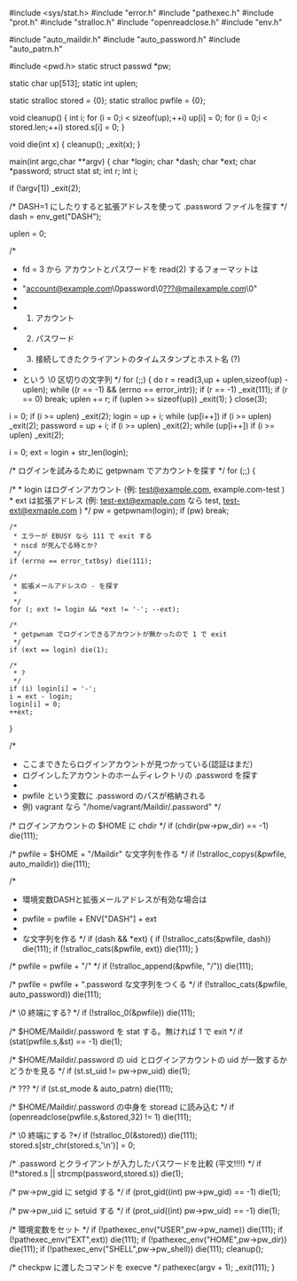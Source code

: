 #include <sys/stat.h>
#include "error.h"
#include "pathexec.h"
#include "prot.h"
#include "stralloc.h"
#include "openreadclose.h"
#include "env.h"

#include "auto_maildir.h"
#include "auto_password.h"
#include "auto_patrn.h"

#include <pwd.h>
static struct passwd *pw;

static char up[513];
static int uplen;

static stralloc stored = {0};
static stralloc pwfile = {0};

void cleanup()
{
  int i;
  for (i = 0;i < sizeof(up);++i) up[i] = 0;
  for (i = 0;i < stored.len;++i) stored.s[i] = 0;
}

void die(int x)
{
  cleanup();
  _exit(x);
}

main(int argc,char **argv)
{
  char *login;
  char *dash;
  char *ext;
  char *password;
  struct stat st;
  int r;
  int i;
 
  if (!argv[1]) _exit(2);
  
  /* DASH=1 にしたりすると拡張アドレスを使って .password ファイルを探す */
  dash = env_get("DASH");
 
  uplen = 0;

  /*
   * fd = 3 から アカウントとパスワードを read(2) するフォーマットは
   *
   *   "account@example.com\0password\0<???@mailexample.com>\0"
   *
   *   1. アカウント
   *   2. パスワード
   *   3. 接続してきたクライアントのタイムスタンプとホスト名 (?)
   *
   * という \0 区切りの文字列
   */
  for (;;) {
    do
      r = read(3,up + uplen,sizeof(up) - uplen);
    while ((r == -1) && (errno == error_intr));
    if (r == -1) _exit(111);
    if (r == 0) break;
    uplen += r;
    if (uplen >= sizeof(up)) _exit(1);
  }
  close(3);

  i = 0;
  if (i >= uplen) _exit(2);
  login = up + i;
  while (up[i++]) if (i >= uplen) _exit(2);
  password = up + i;
  if (i >= uplen) _exit(2);
  while (up[i++]) if (i >= uplen) _exit(2);

  i = 0;
  ext = login + str_len(login);

  /* ログインを試みるために getpwnam でアカウントを探す */
  for (;;) {

   /*
    * login はログインアカウント (例: test@example.com, example.com-test )
    * ext   は拡張アドレス       (例: test-ext@exmaple.com なら test, test-ext@exmaple.com )
    */
    pw = getpwnam(login);
    if (pw) break;

    /*
     * エラーが EBUSY なら 111 で exit する
     * nscd が死んでる時とか?
     */
    if (errno == error_txtbsy) die(111);

    /*
     * 拡張メールアドレスの - を探す
     *
     */
    for (; ext != login && *ext != '-'; --ext);

    /*
     * getpwnam でログインできるアカウントが無かったので 1 で exit
     */
    if (ext == login) die(1);

    /*
     * ?
     */
    if (i) login[i] = '-';
    i = ext - login;
    login[i] = 0;
    ++ext;
  }
  
  /*
   * ここまできたらログインアカウントが見つかっている(認証はまだ)
   * ログインしたアカウントのホームディレクトリの .password を探す
   *
   * pwfile という変数に .password のパスが格納される
   * 例) vagrant なら "/home/vagrant/Maildir/.password"
   */

  /* ログインアカウントの $HOME に chdir */
  if (chdir(pw->pw_dir) == -1) die(111);

  /* pwfile = $HOME + "/Maildir" な文字列を作る */
  if (!stralloc_copys(&pwfile, auto_maildir)) die(111);

  /*
   * 環境変数DASHと拡張メールアドレスが有効な場合は
   *
   *   pwfile = pwfile + ENV["DASH"] + ext
   *
   * な文字列を作る
   */
  if (dash && *ext) {
    if (!stralloc_cats(&pwfile, dash)) die(111);
    if (!stralloc_cats(&pwfile, ext)) die(111);
  }

  /* pwfile = pwfile + "/" */
  if (!stralloc_append(&pwfile, "/")) die(111);

  /* pwfile = pwfile + ".password な文字列をつくる */
  if (!stralloc_cats(&pwfile, auto_password)) die(111);

  /* \0 終端にする? */
  if (!stralloc_0(&pwfile)) die(111);

  /* $HOME/Maildir/.password を stat する。無ければ 1 で exit */
  if (stat(pwfile.s,&st) == -1) die(1);

  /* $HOME/Maildir/.password の uid とログインアカウントの uid が一致するかどうかを見る */
  if (st.st_uid != pw->pw_uid) die(1);

  /* ??? */
  if (st.st_mode & auto_patrn) die(111);

  /* $HOME/Maildir/.password の中身を storead に読み込む */
  if (openreadclose(pwfile.s,&stored,32) != 1) die(111);

  /* \0 終端にする ?*/
  if (!stralloc_0(&stored)) die(111);
  stored.s[str_chr(stored.s,'\n')] = 0;

  /* .password とクライアントが入力したパスワードを比較 (平文!!!!) */
  if (!*stored.s || strcmp(password,stored.s)) die(1);

  /* pw->pw_gid に setgid する */
  if (prot_gid((int) pw->pw_gid) == -1) die(1);

  /* pw->pw_uid に setuid する */
  if (prot_uid((int) pw->pw_uid) == -1) die(1);

  /* 環境変数をセット */
  if (!pathexec_env("USER",pw->pw_name)) die(111);
  if (!pathexec_env("EXT",ext)) die(111);
  if (!pathexec_env("HOME",pw->pw_dir)) die(111);
  if (!pathexec_env("SHELL",pw->pw_shell)) die(111);
  cleanup();

  /* checkpw に渡したコマンドを execve */
  pathexec(argv + 1);
  _exit(111);
}
